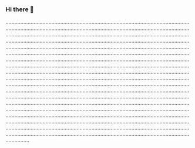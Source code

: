 ### Hi there 👋

....................................................................................................................................................................................................................................................................................................................................................................................................................................................................................................................................................................................................................................................................................................................................................................................................................................................................................................................................................................................................................................................................................................................................................................................................................................................................................................................................................................................................................................................................................................................................................................................................................................................................................................................................................................................................................................................................................................................................................................................................................................................................................................................................................................................................................................................................................................................................................................................................................................................................
